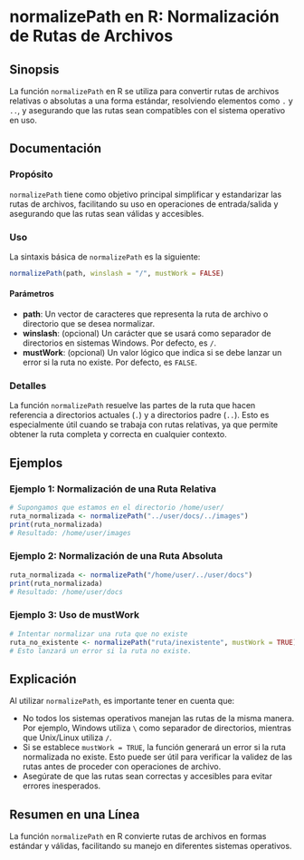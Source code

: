 <!--
Meta Description: # normalizePath en R: Normalización de Rutas de Archivos ## Sinopsis La función `normalizePath` en R se utiliza para convertir rutas de archivos relat...
Meta Keywords: que, normalizepath, rutas, ruta, las
-->

# normalizePath en R: Normalización de Rutas de Archivos

## Sinopsis
La función `normalizePath` en R se utiliza para convertir rutas de archivos relativas o absolutas a una forma estándar, resolviendo elementos como `.` y `..`, y asegurando que las rutas sean compatibles con el sistema operativo en uso.

## Documentación
### Propósito
`normalizePath` tiene como objetivo principal simplificar y estandarizar las rutas de archivos, facilitando su uso en operaciones de entrada/salida y asegurando que las rutas sean válidas y accesibles.

### Uso
La sintaxis básica de `normalizePath` es la siguiente:

```R
normalizePath(path, winslash = "/", mustWork = FALSE)
```

#### Parámetros
- **path**: Un vector de caracteres que representa la ruta de archivo o directorio que se desea normalizar.
- **winslash**: (opcional) Un carácter que se usará como separador de directorios en sistemas Windows. Por defecto, es `/`.
- **mustWork**: (opcional) Un valor lógico que indica si se debe lanzar un error si la ruta no existe. Por defecto, es `FALSE`.

### Detalles
La función `normalizePath` resuelve las partes de la ruta que hacen referencia a directorios actuales (`.`) y a directorios padre (`..`). Esto es especialmente útil cuando se trabaja con rutas relativas, ya que permite obtener la ruta completa y correcta en cualquier contexto.

## Ejemplos
### Ejemplo 1: Normalización de una Ruta Relativa
```R
# Supongamos que estamos en el directorio /home/user/
ruta_normalizada <- normalizePath("../user/docs/../images")
print(ruta_normalizada)
# Resultado: /home/user/images
```

### Ejemplo 2: Normalización de una Ruta Absoluta
```R
ruta_normalizada <- normalizePath("/home/user/../user/docs")
print(ruta_normalizada)
# Resultado: /home/user/docs
```

### Ejemplo 3: Uso de mustWork
```R
# Intentar normalizar una ruta que no existe
ruta_no_existente <- normalizePath("ruta/inexistente", mustWork = TRUE)
# Esto lanzará un error si la ruta no existe.
```

## Explicación
Al utilizar `normalizePath`, es importante tener en cuenta que:
- No todos los sistemas operativos manejan las rutas de la misma manera. Por ejemplo, Windows utiliza `\` como separador de directorios, mientras que Unix/Linux utiliza `/`.
- Si se establece `mustWork = TRUE`, la función generará un error si la ruta normalizada no existe. Esto puede ser útil para verificar la validez de las rutas antes de proceder con operaciones de archivo.
- Asegúrate de que las rutas sean correctas y accesibles para evitar errores inesperados.

## Resumen en una Línea
La función `normalizePath` en R convierte rutas de archivos en formas estándar y válidas, facilitando su manejo en diferentes sistemas operativos.